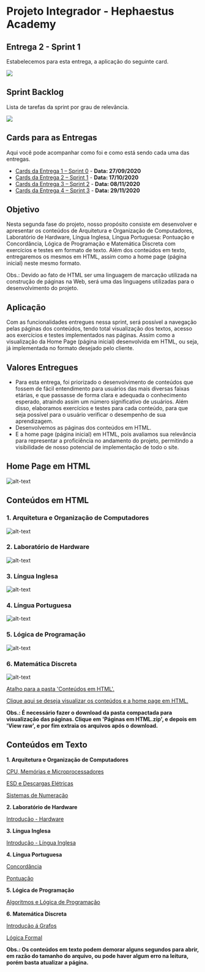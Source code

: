 # Projeto Integrador - Hephaestus Academy

## Entrega 2 - Sprint 1 

Estabelecemos para esta entrega, a aplicação do seguinte card.

![](https://github.com/vinicius-hso/projetoIntegrador_hephaestus_academy/blob/sprint1/Sprint%201.png)

## Sprint Backlog

Lista de tarefas da sprint por grau de relevância.

![](https://github.com/vinicius-hso/projetoIntegrador_hephaestus_academy/blob/sprint1/sprints_backlog_01.png)

## Cards para as Entregas

Aqui você pode acompanhar como foi e como está sendo cada uma das entregas.

- [Cards da Entrega 1 – Sprint 0](https://github.com/vinicius-hso/projetoIntegrador_hephaestus_academy/projects/1) - **Data: 27/09/2020**
- [Cards da Entrega 2 – Sprint 1](https://github.com/vinicius-hso/projetoIntegrador_hephaestus_academy/projects/2) - **Data: 17/10/2020**
- [Cards da Entrega 3 – Sprint 2](https://github.com/vinicius-hso/projetoIntegrador_hephaestus_academy/projects/3) - **Data: 08/11/2020**
- [Cards da Entrega 4 – Sprint 3](https://github.com/vinicius-hso/projetoIntegrador_hephaestus_academy/projects/4) - **Data: 29/11/2020**

## Objetivo

Nesta segunda fase do projeto, nosso propósito consiste em desenvolver e apresentar os conteúdos de Arquitetura e Organização de Computadores, Laboratório de Hardware, Língua Inglesa, Língua Portuguesa: Pontuação e Concordância, Lógica de Programação e Matemática Discreta com exercícios e testes em formato de texto. Além dos conteúdos em texto, entregaremos os mesmos em HTML, assim como a home page (página inicial) neste mesmo formato.

Obs.: Devido ao fato de HTML ser uma linguagem de marcação utilizada na construção de páginas na Web, será uma das linguagens utilizadas para o desenvolvimento do projeto.

## Aplicação

Com as funcionalidades entregues nessa sprint, será possível a navegação pelas páginas dos conteúdos, tendo total visualização dos textos, acesso aos exercícios e testes implementados nas páginas. Assim como a visualização da Home Page (página inicial) desenvolvida em HTML, ou seja, já implementada no formato desejado pelo cliente.

## Valores Entregues

- Para esta entrega, foi priorizado o desenvolvimento de conteúdos que fossem de fácil entendimento para usuários das mais diversas faixas etárias, e que passasse de forma clara e adequada o conhecimento esperado, atraindo assim um número significativo de usuários. Além disso, elaboramos exercícios e testes para cada conteúdo, para que seja possível para o usuário verificar o desempenho de sua aprendizagem.
- Desenvolvemos as páginas dos conteúdos em HTML.
- E a home page (página inicial) em HTML, pois avaliamos sua relevância para representar a proficiência no andamento do projeto, permitindo a visibilidade de nosso potencial de implementação de todo o site.

## Home Page em HTML

![alt-text](https://github.com/vinicius-hso/projetoIntegrador_hephaestus_academy/blob/sprint1/Gifs/teste.gif)

## Conteúdos em HTML

### 1. Arquitetura e Organização de Computadores

![alt-text](https://github.com/vinicius-hso/projetoIntegrador_hephaestus_academy/blob/sprint1/Gifs/arc_org_pag01.gif)

### 2. Laboratório de Hardware

![alt-text](https://github.com/vinicius-hso/projetoIntegrador_hephaestus_academy/blob/sprint1/Gifs/hardware_pag01.gif)

### 3. Língua Inglesa

![alt-text](https://github.com/vinicius-hso/projetoIntegrador_hephaestus_academy/blob/sprint1/Gifs/ingles_pag01.gif)

### 4. Língua Portuguesa

![alt-text](https://github.com/vinicius-hso/projetoIntegrador_hephaestus_academy/blob/sprint1/Gifs/port_pag01.gif)

### 5. Lógica de Programação

![alt-text](https://github.com/vinicius-hso/projetoIntegrador_hephaestus_academy/blob/sprint1/Gifs/algo_pag01.gif)

### 6. Matemática Discreta

![alt-text](https://github.com/vinicius-hso/projetoIntegrador_hephaestus_academy/blob/sprint1/Gifs/mat_disc_pag01.gif)

[Atalho para a pasta 'Conteúdos em HTML'.](https://github.com/vinicius-hso/projetoIntegrador_hephaestus_academy/tree/sprint1/Conte%C3%BAdos%20em%20HTML)

[Clique aqui se deseja visualizar os conteúdos e a home page em HTML.](https://github.com/vinicius-hso/projetoIntegrador_hephaestus_academy/tree/sprint1/Pasta%20compactada%20com%20as%20p%C3%A1ginas%20em%20HTML)

**Obs.: É necessário fazer o download da pasta compactada para visualização das páginas. Clique em 'Páginas em HTML.zip', e depois em 'View raw', e por fim extraia os arquivos após o download.**

## Conteúdos em Texto

**1. Arquitetura e Organização de Computadores**

[CPU, Memórias e Microprocessadores](https://github.com/vinicius-hso/projetoIntegrador_hephaestus_academy/blob/sprint1/Conte%C3%BAdos%20em%20texto/AOC%20-%20CPU%2C%20mem%C3%B3rias%20e%20miroprocessadores.pdf)

[ESD e Descargas Elétricas](https://github.com/vinicius-hso/projetoIntegrador_hephaestus_academy/blob/sprint1/Conte%C3%BAdos%20em%20texto/AOC%20-%20ESD%20e%20descargas%20el%C3%A9tricas.pdf)

[Sistemas de Numeração](https://github.com/vinicius-hso/projetoIntegrador_hephaestus_academy/blob/sprint1/Conte%C3%BAdos%20em%20texto/AOC%20-%20Sistemas%20de%20Numera%C3%A7%C3%A3o.pdf)

**2. Laboratório de Hardware**

[Introdução - Hardware](https://github.com/vinicius-hso/projetoIntegrador_hephaestus_academy/blob/sprint1/Conte%C3%BAdos%20em%20texto/Introduc%CC%A7a%CC%83o%20-%20Hardware%20-%20Hephaestus%20Academy.pdf)

**3. Língua Inglesa**

[Introdução - Língua Inglesa](https://github.com/vinicius-hso/projetoIntegrador_hephaestus_academy/blob/sprint1/Conte%C3%BAdos%20em%20texto/Introduc%CC%A7a%CC%83o%20-%20Li%CC%81ngua%20Inglesa%20-%20Hephaestus%20Academy.pdf)

**4. Língua Portuguesa**

[Concordância](https://github.com/vinicius-hso/projetoIntegrador_hephaestus_academy/blob/sprint1/Conte%C3%BAdos%20em%20texto/Concord%C3%A2ncia%20-%20Hephaestus%20Academy.pdf)

[Pontuação](https://github.com/vinicius-hso/projetoIntegrador_hephaestus_academy/blob/sprint1/Conte%C3%BAdos%20em%20texto/Pontua%C3%A7%C3%A3o%20-%20Hephaestus%20Academy.pdf)

**5. Lógica de Programação**

[Algoritmos e Lógica de Programação](https://github.com/vinicius-hso/projetoIntegrador_hephaestus_academy/blob/sprint1/Conte%C3%BAdos%20em%20texto/Algoritmos%20e%20L%C3%B3gica%20de%20Programa%C3%A7%C3%A3o%20-%20Hephaestus%20Academy.pdf)

**6. Matemática Discreta**

[Introdução á Grafos](https://github.com/vinicius-hso/projetoIntegrador_hephaestus_academy/blob/sprint1/Conte%C3%BAdos%20em%20texto/Introdu%C3%A7%C3%A3o%20%C3%A1%20Grafos%20-%20Hephaestus%20Academy.pdf)

[Lógica Formal](https://github.com/vinicius-hso/projetoIntegrador_hephaestus_academy/blob/sprint1/Conte%C3%BAdos%20em%20texto/L%C3%B3gica%20Formal%20-%20Hephaestus%20Academy.pdf)

**Obs.: Os conteúdos em texto podem demorar alguns segundos para abrir, em razão do tamanho do arquivo, ou pode haver algum erro na leitura, porém basta atualizar a página.**

